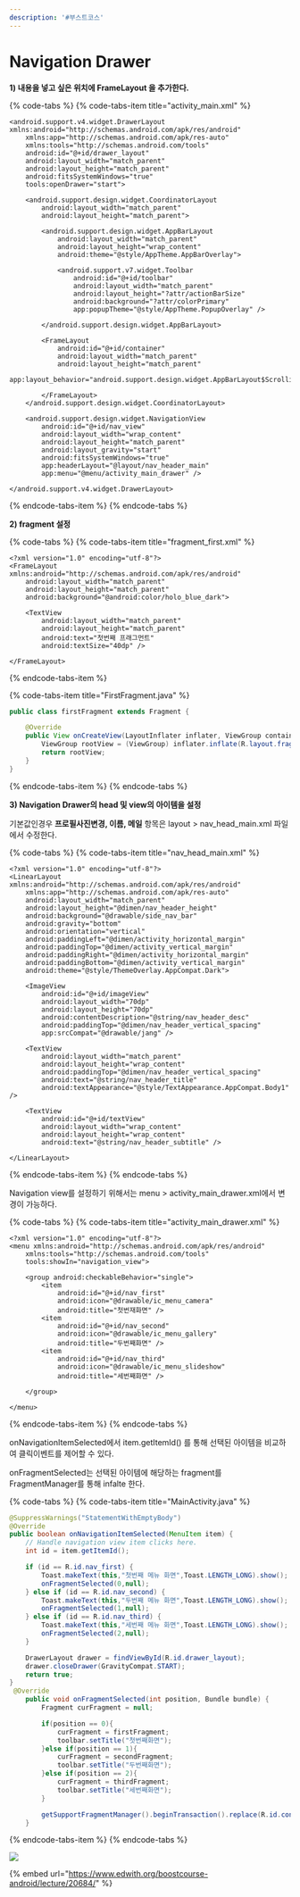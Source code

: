 ```yaml
---
description: '#부스트코스'
---
```


# Navigation Drawer

**1\) 내용을 넣고 싶은 위치에 FrameLayout 을 추가한다.** 

{% code-tabs %}
{% code-tabs-item title="activity\_main.xml" %}
```markup
<android.support.v4.widget.DrawerLayout xmlns:android="http://schemas.android.com/apk/res/android"
    xmlns:app="http://schemas.android.com/apk/res-auto"
    xmlns:tools="http://schemas.android.com/tools"
    android:id="@+id/drawer_layout"
    android:layout_width="match_parent"
    android:layout_height="match_parent"
    android:fitsSystemWindows="true"
    tools:openDrawer="start">

    <android.support.design.widget.CoordinatorLayout
        android:layout_width="match_parent"
        android:layout_height="match_parent">

        <android.support.design.widget.AppBarLayout
            android:layout_width="match_parent"
            android:layout_height="wrap_content"
            android:theme="@style/AppTheme.AppBarOverlay">

            <android.support.v7.widget.Toolbar
                android:id="@+id/toolbar"
                android:layout_width="match_parent"
                android:layout_height="?attr/actionBarSize"
                android:background="?attr/colorPrimary"
                app:popupTheme="@style/AppTheme.PopupOverlay" />

        </android.support.design.widget.AppBarLayout>

        <FrameLayout
            android:id="@+id/container"
            android:layout_width="match_parent"
            android:layout_height="match_parent"
            app:layout_behavior="android.support.design.widget.AppBarLayout$ScrollingViewBehavior">

        </FrameLayout>
    </android.support.design.widget.CoordinatorLayout>

    <android.support.design.widget.NavigationView
        android:id="@+id/nav_view"
        android:layout_width="wrap_content"
        android:layout_height="match_parent"
        android:layout_gravity="start"
        android:fitsSystemWindows="true"
        app:headerLayout="@layout/nav_header_main"
        app:menu="@menu/activity_main_drawer" />

</android.support.v4.widget.DrawerLayout>

```
{% endcode-tabs-item %}
{% endcode-tabs %}

**2\) fragment 설정** 

{% code-tabs %}
{% code-tabs-item title="fragment\_first.xml" %}
```markup
<?xml version="1.0" encoding="utf-8"?>
<FrameLayout xmlns:android="http://schemas.android.com/apk/res/android"
    android:layout_width="match_parent"
    android:layout_height="match_parent"
    android:background="@android:color/holo_blue_dark">

    <TextView
        android:layout_width="match_parent"
        android:layout_height="match_parent"
        android:text="첫번째 프래그먼트"
        android:textSize="40dp" />

</FrameLayout>
```
{% endcode-tabs-item %}

{% code-tabs-item title="FirstFragment.java" %}
```java
public class firstFragment extends Fragment {

    @Override
    public View onCreateView(LayoutInflater inflater, ViewGroup container, Bundle savedInstanceState) {
        ViewGroup rootView = (ViewGroup) inflater.inflate(R.layout.fragment_first,container,false);
        return rootView;
    }
}
```
{% endcode-tabs-item %}
{% endcode-tabs %}

**3\) Navigation Drawer의 head 및 view의 아이템을 설정** 

기본값인경우 **프로필사진변경, 이름, 메일** 항목은 layout &gt; nav\_head\_main.xml 파일에서 수정한다. 

{% code-tabs %}
{% code-tabs-item title="nav\_head\_main.xml" %}
```markup
<?xml version="1.0" encoding="utf-8"?>
<LinearLayout xmlns:android="http://schemas.android.com/apk/res/android"
    xmlns:app="http://schemas.android.com/apk/res-auto"
    android:layout_width="match_parent"
    android:layout_height="@dimen/nav_header_height"
    android:background="@drawable/side_nav_bar"
    android:gravity="bottom"
    android:orientation="vertical"
    android:paddingLeft="@dimen/activity_horizontal_margin"
    android:paddingTop="@dimen/activity_vertical_margin"
    android:paddingRight="@dimen/activity_horizontal_margin"
    android:paddingBottom="@dimen/activity_vertical_margin"
    android:theme="@style/ThemeOverlay.AppCompat.Dark">

    <ImageView
        android:id="@+id/imageView"
        android:layout_width="70dp"
        android:layout_height="70dp"
        android:contentDescription="@string/nav_header_desc"
        android:paddingTop="@dimen/nav_header_vertical_spacing"
        app:srcCompat="@drawable/jang" />

    <TextView
        android:layout_width="match_parent"
        android:layout_height="wrap_content"
        android:paddingTop="@dimen/nav_header_vertical_spacing"
        android:text="@string/nav_header_title"
        android:textAppearance="@style/TextAppearance.AppCompat.Body1" />

    <TextView
        android:id="@+id/textView"
        android:layout_width="wrap_content"
        android:layout_height="wrap_content"
        android:text="@string/nav_header_subtitle" />

</LinearLayout>
```
{% endcode-tabs-item %}
{% endcode-tabs %}

Navigation view를 설정하기 위해서는 menu &gt; activity\_main\_drawer.xml에서 변경이 가능하다.  

{% code-tabs %}
{% code-tabs-item title="activity\_main\_drawer.xml" %}
```markup
<?xml version="1.0" encoding="utf-8"?>
<menu xmlns:android="http://schemas.android.com/apk/res/android"
    xmlns:tools="http://schemas.android.com/tools"
    tools:showIn="navigation_view">

    <group android:checkableBehavior="single">
        <item
            android:id="@+id/nav_first"
            android:icon="@drawable/ic_menu_camera"
            android:title="첫번재화면" />
        <item
            android:id="@+id/nav_second"
            android:icon="@drawable/ic_menu_gallery"
            android:title="두번째화면" />
        <item
            android:id="@+id/nav_third"
            android:icon="@drawable/ic_menu_slideshow"
            android:title="세번째화면" />

    </group>

</menu>
```
{% endcode-tabs-item %}
{% endcode-tabs %}

onNavigationItemSelected에서 item.getItemId\(\) 를 통해 선택된 아이템을 비교하여 클릭이벤트를 제어할 수 있다. 

onFragmentSelected는 선택된 아이템에 해당하는 fragment를 FragmentManager를 통해 infalte 한다. 

{% code-tabs %}
{% code-tabs-item title="MainActivity.java" %}
```java
@SuppressWarnings("StatementWithEmptyBody")
@Override
public boolean onNavigationItemSelected(MenuItem item) {
    // Handle navigation view item clicks here.
    int id = item.getItemId();

    if (id == R.id.nav_first) {
        Toast.makeText(this,"첫번째 메뉴 화면",Toast.LENGTH_LONG).show();
        onFragmentSelected(0,null);
    } else if (id == R.id.nav_second) {
        Toast.makeText(this,"두번째 메뉴 화면",Toast.LENGTH_LONG).show();
        onFragmentSelected(1,null);
    } else if (id == R.id.nav_third) {
        Toast.makeText(this,"세번째 메뉴 화면",Toast.LENGTH_LONG).show();
        onFragmentSelected(2,null);
    }

    DrawerLayout drawer = findViewById(R.id.drawer_layout);
    drawer.closeDrawer(GravityCompat.START);
    return true;
}
 @Override
    public void onFragmentSelected(int position, Bundle bundle) {
        Fragment curFragment = null;

        if(position == 0){
            curFragment = firstFragment;
            toolbar.setTitle("첫번째화면");
        }else if(position == 1){
            curFragment = secondFragment;
            toolbar.setTitle("두번째화면");
        }else if(position == 2){
            curFragment = thirdFragment;
            toolbar.setTitle("세번째화면");
        }

        getSupportFragmentManager().beginTransaction().replace(R.id.container,curFragment).commit();
    }
```
{% endcode-tabs-item %}
{% endcode-tabs %}





![](../.gitbook/assets/navigation_drawer.gif)





{% embed url="https://www.edwith.org/boostcourse-android/lecture/20684/" %}



